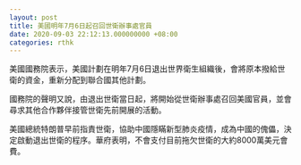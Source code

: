 ```yaml
---
layout: post
title: 美國明年7月6日起召回世衛辦事處官員
date: 2020-09-03 22:12:13.000000000 +08:00
categories: rthk
---
```


美國國務院表示，美國計劃在明年7月6日退出世界衛生組織後，會將原本撥給世衛的資金，重新分配到聯合國其他計劃。

國務院的聲明又說，由退出世衛當日起，將開始從世衛辦事處召回美國官員，並會尋求其他合作夥伴接管世衛先前開展的活動。

美國總統特朗普早前指責世衛，協助中國隱瞞新型肺炎疫情，成為中國的傀儡，決定啟動退出世衛的程序。華府表明，不會支付目前拖欠世衛的大約8000萬美元會費。
